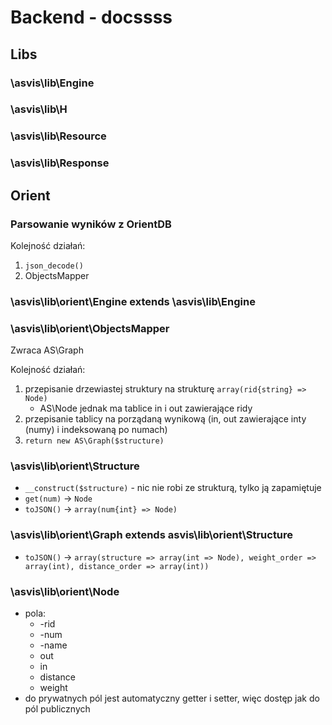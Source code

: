 # Backend - docssss

## Libs

### \asvis\lib\Engine

### \asvis\lib\H

### \asvis\lib\Resource

### \asvis\lib\Response

## Orient

### Parsowanie wyników z OrientDB

Kolejność działań:

1. `json_decode()`
2. ObjectsMapper

### \asvis\lib\orient\Engine extends \asvis\lib\Engine

### \asvis\lib\orient\ObjectsMapper

Zwraca AS\Graph

Kolejność działań:

1. przepisanie drzewiastej struktury na strukturę `array(rid{string} => Node)`
    * AS\Node jednak ma tablice in i out zawierające ridy
2. przepisanie tablicy na porządaną wynikową (in, out zawierające inty (numy) i indeksowaną po numach)
3. `return new AS\Graph($structure)`

### \asvis\lib\orient\Structure

* `__construct($structure)` - nic nie robi ze strukturą, tylko ją zapamiętuje
* `get(num)` -> `Node`
* `toJSON()` -> `array(num{int} => Node)`

### \asvis\lib\orient\Graph extends asvis\lib\orient\Structure

* `toJSON()` -> `array(structure => array(int => Node), weight_order => array(int), distance_order => array(int))`

### \asvis\lib\orient\Node

* pola:
    * -rid
    * -num
    * -name
    * out
    * in
    * distance
    * weight
* do prywatnych pól jest automatyczny getter i setter, więc dostęp jak do pól publicznych
